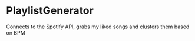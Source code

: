 # PlaylistGenerator
Connects to the Spotify API, grabs my liked songs and clusters them based on BPM
